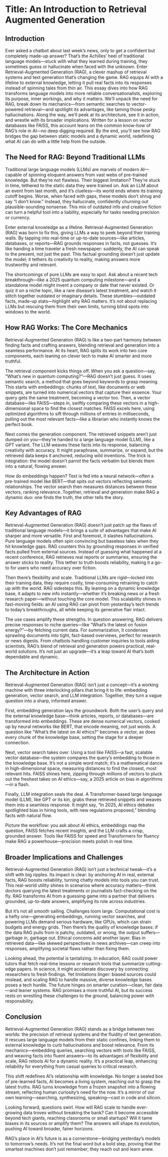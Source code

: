# Title: An Introduction to Retrieval Augmented Generation

## Introduction

Ever asked a chatbot about last week’s news, only to get a confident but completely made-up answer? That’s the Achilles’ heel of traditional language models—stuck with what they learned during training, they sometimes guess or hallucinate when faced with the unknown. Enter Retrieval-Augmented Generation (RAG), a clever mashup of retrieval systems and text generation that’s changing the game. RAG equips AI with a lifeline to external knowledge, letting it pull real facts into its responses instead of spinning tales from thin air. This essay dives into how RAG transforms language models into more reliable conversationalists, exploring its purpose, inner workings, and why it matters. We’ll unpack the need for RAG, break down its mechanics—from semantic searches to vector-powered retrieval—and spotlight its advantages, like taming those pesky hallucinations. Along the way, we’ll peek at its architecture, see it in action, and wrestle with its broader implications. Written for a lesson on vector databases like FAISS, this account leans on the common know-how of RAG’s role in AI—no deep digging required. By the end, you’ll see how RAG bridges the gap between static models and a dynamic world, redefining what AI can do with a little help from the outside.

## The Need for RAG: Beyond Traditional LLMs

Traditional large language models (LLMs) are marvels of modern AI—capable of spinning eloquent answers from vast webs of pre-trained knowledge. But they’re not flawless. Their biggest limitation? They’re stuck in time, tethered to the static data they were trained on. Ask an LLM about an event from last month, and it’s clueless—its world ends where its training cutoff begins. Worse, when faced with gaps, these models don’t shrug and say “I don’t know.” Instead, they hallucinate, confidently churning out plausible-sounding nonsense. This mix of outdated info and creative fiction can turn a helpful tool into a liability, especially for tasks needing precision or currency.

Enter external knowledge as a lifeline. Retrieval-Augmented Generation (RAG) was born to fix this, giving LLMs a way to peek beyond their training walls. By tapping into real-time or up-to-date sources—like articles, databases, or reports—RAG grounds responses in facts, not guesses. It’s like handing a time traveler a fresh newspaper: suddenly, the AI can speak to the present, not just the past. This factual grounding doesn’t just update the model; it tethers its creativity to reality, making answers more trustworthy and relevant.

The shortcomings of pure LLMs are easy to spot. Ask about a recent tech breakthrough—like a 2025 quantum computing milestone—and a standalone model might invent a company or date that never existed. Or quiz it on a niche topic, like a rare disease’s latest treatment, and watch it stitch together outdated or imaginary details. These stumbles—outdated facts, made-up stats—highlight why RAG matters. It’s not about replacing LLMs but rescuing them from their own limits, turning blind spots into windows to the world.

## How RAG Works: The Core Mechanics

Retrieval-Augmented Generation (RAG) is like a two-part harmony between finding facts and crafting answers, blending retrieval and generation into a seamless performance. At its heart, RAG splits its work into two core components, each leaning on clever tech to make AI smarter and more truthful.

The retrieval component kicks things off. When you ask a question—say, “What’s new in quantum computing?”—RAG doesn’t just guess. It uses semantic search, a method that goes beyond keywords to grasp meaning. This starts with embeddings: chunks of text, like documents or web snippets, are turned into numerical vectors that capture their essence. Your query gets the same treatment, becoming a vector too. Then, a vector database—like FAISS—steps in, swiftly comparing these vectors in a high-dimensional space to find the closest matches. FAISS excels here, using optimized algorithms to sift through millions of entries in milliseconds, pulling out the most relevant facts—like a librarian who instantly knows the perfect book.

Next comes the generation component. The retrieved snippets aren’t just dumped on you—they’re handed to a large language model (LLM), like a GPT variant. The LLM weaves these facts into its response, balancing creativity with accuracy. It might paraphrase, summarize, or expand, but the retrieved data keeps it anchored, reducing wild inventions. The trick is integration: the model doesn’t parrot the facts verbatim but blends them into a natural, flowing answer.

How do embeddings happen? Text is fed into a neural network—often a pre-trained model like BERT—that spits out vectors reflecting semantic relationships. The vector search then measures distances between these vectors, ranking relevance. Together, retrieval and generation make RAG a dynamic duo: one finds the truth, the other tells the story.

## Key Advantages of RAG

Retrieval-Augmented Generation (RAG) doesn’t just patch up the flaws of traditional language models—it brings a suite of advantages that make AI sharper and more versatile. First and foremost, it slashes hallucinations. Pure language models often spin convincing but baseless tales when they hit knowledge gaps. RAG counters this by grounding responses in verified facts pulled from external sources. Instead of guessing what happened at a recent conference, RAG retrieves real reports or summaries, ensuring the answer sticks to reality. This tether to truth boosts reliability, making it a go-to for users who need accuracy over fiction.

Then there’s flexibility and scale. Traditional LLMs are rigid—locked into their training data, they require costly, time-consuming retraining to catch up with the world. RAG sidesteps this. By leaning on a dynamic knowledge base, it adapts to new info instantly—whether it’s breaking news or a fresh research paper—without touching the core model. This scalability shines in fast-moving fields: an AI using RAG can pivot from yesterday’s tech trends to today’s breakthroughs, all while keeping its generative flair intact.

The use cases amplify these strengths. In question answering, RAG delivers precise responses to niche queries—like “What’s the latest on fusion energy?”—by fetching current data. For summarization, it condenses sprawling documents into tight, fact-based overviews, perfect for research or news digests. From chatbots handling customer inquiries to tools aiding scientists, RAG’s blend of retrieval and generation powers practical, real-world solutions. It’s not just an upgrade—it’s a leap toward AI that’s both dependable and dynamic.

## The Architecture in Action

Retrieval-Augmented Generation (RAG) isn’t just a concept—it’s a working machine with three interlocking pillars that bring it to life: embedding generation, vector search, and LLM integration. Together, they turn a vague question into a sharp, informed answer.

First, embedding generation lays the groundwork. Both the user’s query and the external knowledge base—think articles, reports, or databases—are transformed into embeddings. These are dense numerical vectors, cooked up by neural networks like BERT, that encode meaning, not just words. A question like “What’s the latest on AI ethics?” becomes a vector, as does every chunk of the knowledge base, setting the stage for a deeper connection.

Next, vector search takes over. Using a tool like FAISS—a fast, scalable vector database—the system compares the query’s embedding to those in the knowledge base. It’s not a simple word match; it’s a mathematical dance in high-dimensional space, measuring distances to find the closest, most relevant hits. FAISS shines here, zipping through millions of vectors to pluck out the freshest takes on AI ethics—say, a 2025 article on bias in algorithms—in a flash.

Finally, LLM integration seals the deal. A Transformer-based large language model (LLM), like GPT or its kin, grabs these retrieved snippets and weaves them into a seamless response. It might say, “In 2025, AI ethics debates spotlighted bias in hiring tools, with new regulations proposed,” blending facts with natural flow.

Picture the workflow: you ask about AI ethics, embeddings map the question, FAISS fetches recent insights, and the LLM crafts a crisp, grounded answer. Tools like FAISS for speed and Transformers for fluency make RAG a powerhouse—precision meets polish in real time.

## Broader Implications and Challenges

Retrieval-Augmented Generation (RAG) isn’t just a technical tweak—it’s a shift with big ripples. Its impact is clear: by anchoring AI in real, external facts, RAG boosts reliability, turning chatty models into tools you can trust. This real-world utility shines in scenarios where accuracy matters—think doctors querying the latest treatments or journalists fact-checking on the fly. RAG transforms AI from a guessing game into a partner that delivers grounded, up-to-date answers, amplifying its role across industries.

But it’s not all smooth sailing. Challenges loom large. Computational cost is a hefty one—generating embeddings, running vector searches, and powering LLMs demand serious hardware, like GPUs, which can strain budgets and energy grids. Then there’s the quality of knowledge bases: if the data RAG pulls from is patchy, outdated, or wrong, the output suffers—garbage in, garbage out. Ethical concerns add another layer. Bias in retrieved data—like skewed perspectives in news archives—can creep into responses, amplifying societal flaws rather than fixing them.

Looking ahead, the potential is tantalizing. In education, RAG could power tutors that fetch real-time lessons or research tools that summarize cutting-edge papers. In science, it might accelerate discovery by connecting researchers to fresh findings. Yet limitations linger: biased sources could mislead, and scaling RAG to handle massive, diverse knowledge bases poses a tech hurdle. The future hinges on smarter curation—clean, fair data—and leaner systems. RAG promises a more truthful AI, but its success rests on wrestling these challenges to the ground, balancing power with responsibility.

## Conclusion

Retrieval-Augmented Generation (RAG) stands as a bridge between two worlds: the precision of retrieval systems and the fluidity of text generation. It rescues large language models from their static confines, linking them to external knowledge to curb hallucinations and boost relevance. From its mechanics—embedding queries, searching vectors with tools like FAISS, and weaving facts into fluent answers—to its advantages of flexibility and scale, RAG retools AI for a dynamic reality. It’s a practical leap, enhancing reliability for everything from casual queries to critical research.

This shift redefines AI’s relationship with knowledge. No longer a sealed box of pre-learned facts, AI becomes a living system, reaching out to grasp the latest truths. RAG turns knowledge from a frozen snapshot into a flowing stream, reflecting human curiosity’s need for the now. It’s a mirror of our own learning—searching, synthesizing, speaking—cast in code and silicon.

Looking forward, questions swirl. How will RAG scale to handle ever-growing data troves without breaking the bank? Can it become accessible beyond tech giants, reaching classrooms or small startups? Will it tame biases in its sources or amplify them? The answers will shape its evolution, pushing AI toward broader, fairer horizons.

RAG’s place in AI’s future is as a cornerstone—bridging yesterday’s models to tomorrow’s needs. It’s not the final word but a bold step, proving that the smartest machines don’t just remember; they reach out and learn anew.
